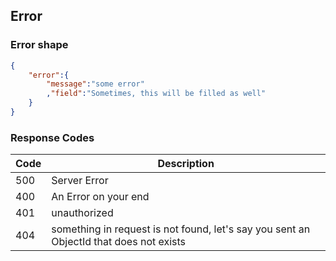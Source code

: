 ## Error

### Error shape 

```json
{
    "error":{
        "message":"some error"
        ,"field":"Sometimes, this will be filled as well"
    }
}
```
### Response Codes
| Code    | Description  |
|---------- | --------------|
| 500 | Server Error        |
| 400 | An  Error on your end        |
| 401 | unauthorized        |
| 404 | something in request is not found, let's say you sent an ObjectId that does not exists        |



